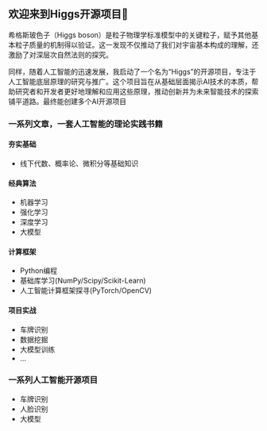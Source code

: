 ## 欢迎来到Higgs开源项目👋

希格斯玻色子（Higgs boson）是粒子物理学标准模型中的关键粒子，赋予其他基本粒子质量的机制得以验证。这一发现不仅推动了我们对宇宙基本构成的理解，还激励了对深层次自然法则的探究。

同样，随着人工智能的迅速发展，我启动了一个名为“Higgs”的开源项目，专注于人工智能底层原理的研究与推广。这个项目旨在从基础层面揭示AI技术的本质，帮助研究者和开发者更好地理解和应用这些原理，推动创新并为未来智能技术的探索铺平道路。最终能创建多个AI开源项目

### 一系列文章，一套人工智能的理论实践书籍

#### 夯实基础
- 线下代数、概率论、微积分等基础知识

#### 经典算法
- 机器学习
- 强化学习
- 深度学习
- 大模型

#### 计算框架
- Python编程
- 基础库学习(NumPy/Scipy/Scikit-Learn)
- 人工智能计算框架探寻(PyTorch/OpenCV)

#### 项目实战
- 车牌识别
- 数据挖掘
- 大模型训练
- ...

### 一系列人工智能开源项目
- 车牌识别
- 人脸识别
- 大模型
